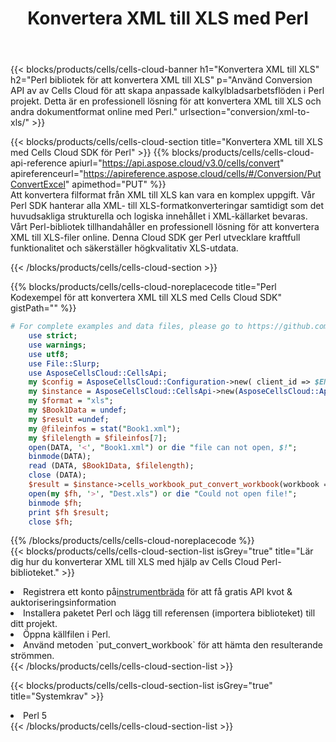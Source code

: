 ﻿---
title:  Konvertera XML till XLS med Perl
description:  Använda Aspose.Cells Cloud SDK för Perl för att konvertera en XML-formatfil till en XLS-formatfil.
kwords: Excel, Convert XML to XLS, REST, Perl
howto: How to convert XML to XLS using Aspose.Cells Cloud Perl library.
---
{{< blocks/products/cells/cells-cloud-banner h1="Konvertera XML till XLS" h2="Perl bibliotek för att konvertera XML till XLS" p="Använd Conversion API av av Cells Cloud för att skapa anpassade kalkylbladsarbetsflöden i Perl projekt. Detta är en professionell lösning för att konvertera XML till XLS och andra dokumentformat online med Perl." urlsection="conversion/xml-to-xls/" >}}

{{< blocks/products/cells/cells-cloud-section title="Konvertera XML till XLS med Cells Cloud SDK för Perl" >}}
{{% blocks/products/cells/cells-cloud-api-reference apiurl="https://api.aspose.cloud/v3.0/cells/convert" apireferenceurl="https://apireference.aspose.cloud/cells/#/Conversion/PutConvertExcel" apimethod="PUT" %}}
<br/>
Att konvertera filformat från XML till XLS kan vara en komplex uppgift. Vår Perl SDK hanterar alla XML- till XLS-formatkonverteringar samtidigt som det huvudsakliga strukturella och logiska innehållet i XML-källarket bevaras. Vårt Perl-bibliotek tillhandahåller en professionell lösning för att konvertera XML till XLS-filer online. Denna Cloud SDK ger Perl utvecklare kraftfull funktionalitet och säkerställer högkvalitativ XLS-utdata.

{{< /blocks/products/cells/cells-cloud-section >}}

{{% blocks/products/cells/cells-cloud-noreplacecode title="Perl Kodexempel för att konvertera XML till XLS med Cells Cloud SDK" gistPath="" %}}
 
```perl
# For complete examples and data files, please go to https://github.com/aspose-cells-cloud/aspose-cells-cloud-perl/
    use strict;
    use warnings;
    use utf8; 
    use File::Slurp;
    use AsposeCellsCloud::CellsApi;
    my $config = AsposeCellsCloud::Configuration->new( client_id => $ENV{'ProductClientId'}, client_secret => $ENV{'ProductClientSecret'});
    my $instance = AsposeCellsCloud::CellsApi->new(AsposeCellsCloud::ApiClient->new( $config));
    my $format = "xls";
    my $Book1Data = undef;
    my $result =undef;
    my @fileinfos = stat("Book1.xml");
    my $filelength = $fileinfos[7];
    open(DATA, '<', "Book1.xml") or die "file can not open, $!";
    binmode(DATA);
    read (DATA, $Book1Data, $filelength);
    close (DATA); 
    $result = $instance->cells_workbook_put_convert_workbook(workbook => $Book1Data, format => $format);
    open(my $fh, '>', "Dest.xls") or die "Could not open file!";
    binmode $fh;
    print $fh $result;
    close $fh;
```
 
{{% /blocks/products/cells/cells-cloud-noreplacecode %}}
<br/>
{{< blocks/products/cells/cells-cloud-section-list isGrey="true" title="Lär dig hur du konverterar XML till XLS med hjälp av Cells Cloud Perl-biblioteket." >}}
<li> Registrera ett konto på<a href="https://dashboard.aspose.cloud/">instrumentbräda</a> för att få gratis API kvot & auktoriseringsinformation</li>
<li>Installera paketet Perl och lägg till referensen (importera biblioteket) till ditt projekt.</li>
<li>Öppna källfilen i Perl.</li>
<li>Använd metoden `put_convert_workbook` för att hämta den resulterande strömmen.</li>
{{< /blocks/products/cells/cells-cloud-section-list >}}

{{< blocks/products/cells/cells-cloud-section-list isGrey="true" title="Systemkrav" >}}
<li>Perl 5</li>
{{< /blocks/products/cells/cells-cloud-section-list >}}
